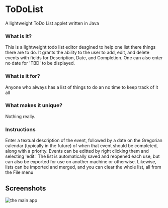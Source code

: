 # ToDoList
A lightweight ToDo List applet written in Java

### What is It?
This is a lightweight todo list editor desgined to help one list there things there are to do. It grants the ability to the user to add, edit, and delete events with fields for Description, Date, and Completion. One can also enter no date for 'TBD' to be displayed.

### What is it for?
Anyone who always has a list of things to do an no time to keep track of it all

### What makes it unique?
Nothing really. 

### Instructions
Enter a textual description of the event, followed by a date on the Gregorian calendar (typically in the future) of when that event should be completed, along with a priority. Events can be editted by right clicking them and selecting 'edit.' The list is automatically saved and reopened each use, but can also be exported for use on another machine or otherwise. Likewise, lists can be imported and merged, and you can clear the whole list, all from the File menu

## Screenshots
![the main app](http://i.imgur.com/nvyp0WI.png)
